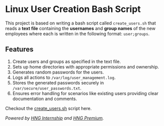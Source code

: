 # Linux User Creation Bash Script
This project is based on writing a bash script called `create_users.sh` that reads a **text file** containing the **usernames** and **group names** of the new employees where each is written in the following format: `user;groups`.

## Features
1. Create users and groups as specified in the text file.
2. Sets up home directories with appropriate permissions and ownership.
3. Generates random passwords for the users.
4. Logs all actions to `/var/log/user_management.log`.
5. Stores the generated passwords securely in `/var/secure/user_passwords.txt`.
6. Ensures error handling for scenarios like existing users providing clear documentation and comments.

Checkout the [create_users.sh](./create_user.sh) script here.

_Powered by [HNG Internship](https://hng.tech/internship) and [HNG Premium](https://hng.tech/premium)._
